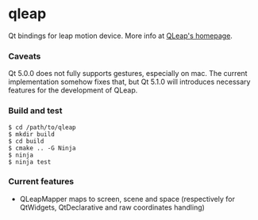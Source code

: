 # qleap

Qt bindings for leap motion device. More info at [QLeap's homepage](http://jwintz.github.com/qleap).

### Caveats

Qt 5.0.0 does not fully supports gestures, especially on mac. The
current implementation somehow fixes that, but Qt 5.1.0 will
introduces necessary features for the development of QLeap.

### Build and test

    $ cd /path/to/qleap
    $ mkdir build
    $ cd build
    $ cmake .. -G Ninja
    $ ninja
    $ ninja test

### Current features

- QLeapMapper maps to screen, scene and space (respectively for
  QtWidgets, QtDeclarative and raw coordinates handling)
